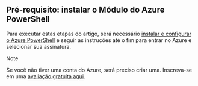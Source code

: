 ## Pré-requisito: instalar o Módulo do Azure PowerShell
Para executar estas etapas do artigo, será necessário [instalar e configurar o Azure PowerShell](../articles/powershell-install-configure.md) e seguir as instruções até o fim para entrar no Azure e selecionar sua assinatura.

> [!NOTE]
> Se você não tiver uma conta do Azure, será preciso criar uma. Inscreva-se em uma [avaliação gratuita aqui](../articles/active-directory/sign-up-organization.md).
> 
> 

<!---HONumber=AcomDC_0224_2016-->